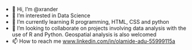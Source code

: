 - 👋 Hi, I’m @xrander
- 👀 I’m interested in Data Science
- 🌱 I’m currently learning R programming, HTML, CSS and python
- 💞️ I’m looking to collaborate on projects involving data analysis with the use of R and Python. Geospatial analysis is also welcomed
- 📫 How to reach me www.linkedin.com/in/olamide-adu-55999115a

<!---
xrander/xrander is a ✨ special ✨ repository because its `README.md` (this file) appears on your GitHub profile.
You can click the Preview link to take a look at your changes.
--->
